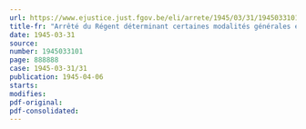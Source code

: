 ```yaml
---
url: https://www.ejustice.just.fgov.be/eli/arrete/1945/03/31/1945033101/justel
title-fr: "Arrêté du Régent déterminant certaines modalités générales et transitoires d'application en matière de congés annuels"
date: 1945-03-31
source:
number: 1945033101
page: 888888
case: 1945-03-31/31
publication: 1945-04-06
starts:
modifies:
pdf-original:
pdf-consolidated:
---
```


